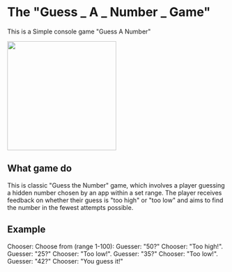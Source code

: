 # The "Guess _ A _ Number _ Game"
This is a Simple console game "Guess A Number"

<img width = 250px src = "https://www.google.com/url?sa=i&url=https%3A%2F%2Feasyshiksha.com%2Fonline_courses%2Fkids-learning%2Fgames%2Fnumber-guessing&psig=AOvVaw0PUraxsUglhyrna1ueP0NX&ust=1759356718784000&source=images&cd=vfe&opi=89978449&ved=0CBUQjRxqFwoTCLDGgtbAgZADFQAAAAAdAAAAABAR" >

## **What game do**

This is classic "Guess the Number" game, which involves a player guessing a hidden number chosen by an app within a set range. The player receives feedback on whether their guess is "too high" or "too low" and aims to find the number in the fewest attempts possible.

## Example 
Chooser: Choose from (range 1-100):
Guesser: "50?"
Chooser: "Too high!".
Guesser: "25?"
Chooser: "Too low!".
Guesser: "35?"
Chooser: "Too low!".
Guesser: "42?"
Chooser: "You guess it!"
